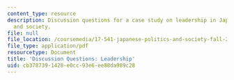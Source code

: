 ```yaml
---
content_type: resource
description: Discussion questions for a case study on leadership in Japanese politics
  and society.
file: null
file_location: /coursemedia/17-541-japanese-politics-and-society-fall-2008/cb3787391428e0cc93e6ee88da989c28_questions1.pdf
file_type: application/pdf
resourcetype: Document
title: 'Discussion Questions: Leadership'
uid: cb378739-1428-e0cc-93e6-ee88da989c28
---
```

